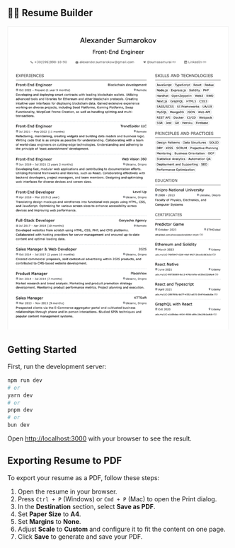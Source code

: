 ## 🧙‍♂️ Resume Builder

<img src="https://raw.githubusercontent.com/sumasamurai/resume-builder/main/public/screenshot.png" alt="Resume Screenshot" width="500"/>

## Getting Started

First, run the development server:

```bash
npm run dev
# or
yarn dev
# or
pnpm dev
# or
bun dev
```

Open [http://localhost:3000](http://localhost:3000) with your browser to see the result.

## Exporting Resume to PDF

To export your resume as a PDF, follow these steps:

1. Open the resume in your browser.
2. Press `Ctrl + P` (Windows) or `Cmd + P` (Mac) to open the Print dialog.
3. In the **Destination** section, select **Save as PDF**.
4. Set **Paper Size** to **A4**.
5. Set **Margins** to **None**.
6. Adjust **Scale** to **Custom** and configure it to fit the content on one page.
7. Click **Save** to generate and save your PDF.
